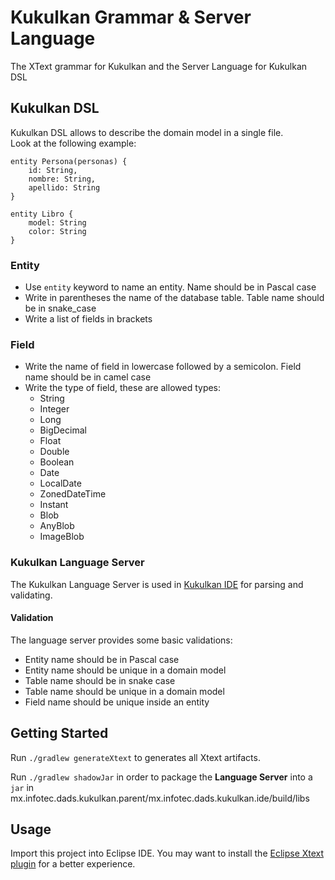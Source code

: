 # Kukulkan Grammar & Server Language
The XText grammar for Kukulkan and the Server Language for Kukulkan DSL

## Kukulkan DSL
Kukulkan DSL allows to describe the domain model in a single file.  
Look at the following example:  

    entity Persona(personas) {
        id: String,
        nombre: String,
        apellido: String
    }

    entity Libro {
        model: String
        color: String
    }

### Entity
- Use `entity` keyword to name an entity. Name should be in Pascal case
- Write in parentheses the name of the database table. Table name should be in snake_case
- Write a list of fields in brackets

### Field
- Write the name of field in lowercase followed by a semicolon. Field name should be in camel case
- Write the type of field, these are allowed types:
    - String
    - Integer
    - Long
    - BigDecimal
    - Float
    - Double
    - Boolean
    - Date
    - LocalDate
    - ZonedDateTime
    - Instant
    - Blob
    - AnyBlob
    - ImageBlob

### Kukulkan Language Server
The Kukulkan Language Server is used in [Kukulkan IDE](https://github.com/robertovillarejo/kukulkan-ide-electron) for parsing and validating.

#### Validation
The language server provides some basic validations:
- Entity name should be in Pascal case
- Entity name should be unique in a domain model
- Table name should be in snake case
- Table name should be unique in a domain model
- Field name should be unique inside an entity

## Getting Started
Run `./gradlew generateXtext` to generates all Xtext artifacts.

Run `./gradlew shadowJar` in order to package the **Language Server** into a `jar` in mx.infotec.dads.kukulkan.parent/mx.infotec.dads.kukulkan.ide/build/libs

## Usage
Import this project into Eclipse IDE. You may want to install the [Eclipse Xtext plugin](https://marketplace.eclipse.org/content/eclipse-xtext) for a better experience.
